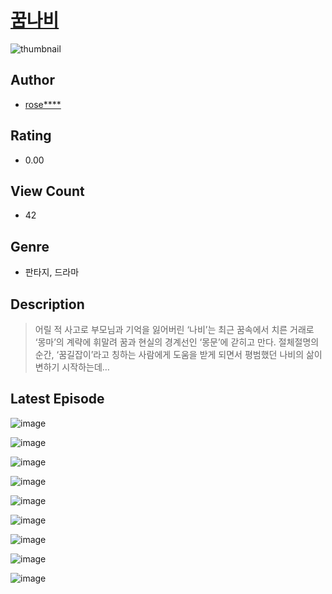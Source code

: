 # [꿈나비](https://comic.naver.com/challenge/list?titleId=811022)
![thumbnail](https://image-comic.pstatic.net/user_contents_data/challenge_comic/2023/05/25/252050/upload_3906702476608352611_480x623.jpeg)

## Author
- [rose****](https://comic.naver.com/artistTitle?id=252050)

## Rating
- 0.00

## View Count
- 42

## Genre
- 판타지, 드라마

## Description
> 어릴 적 사고로 부모님과 기억을 잃어버린 ‘나비’는 최근 꿈속에서 치른 거래로 ‘몽마’의 계략에 휘말려 꿈과 현실의 경계선인 ‘몽문’에 갇히고 만다. 절체절명의 순간, ‘꿈길잡이’라고 칭하는 사람에게 도움을 받게 되면서 평범했던 나비의 삶이 변하기 시작하는데…


## Latest Episode
![image](https://image-comic.pstatic.net/user_contents_data/challenge_comic/2023/05/25/252050/upload_3473227920933401139.jpeg)

![image](https://image-comic.pstatic.net/user_contents_data/challenge_comic/2023/05/25/252050/upload_7378358781424460594.jpeg)

![image](https://image-comic.pstatic.net/user_contents_data/challenge_comic/2023/05/25/252050/upload_3618984683325383476.jpeg)

![image](https://image-comic.pstatic.net/user_contents_data/challenge_comic/2023/05/25/252050/upload_3834359009544200805.jpeg)

![image](https://image-comic.pstatic.net/user_contents_data/challenge_comic/2023/05/25/252050/upload_7161628526349726515.jpeg)

![image](https://image-comic.pstatic.net/user_contents_data/challenge_comic/2023/05/25/252050/upload_7234298766501950263.jpeg)

![image](https://image-comic.pstatic.net/user_contents_data/challenge_comic/2023/05/25/252050/upload_7162474251846825527.jpeg)

![image](https://image-comic.pstatic.net/user_contents_data/challenge_comic/2023/05/25/252050/upload_7233401565111137079.jpeg)

![image](https://image-comic.pstatic.net/user_contents_data/challenge_comic/2023/05/25/252050/upload_3558184795554134371.jpeg)
